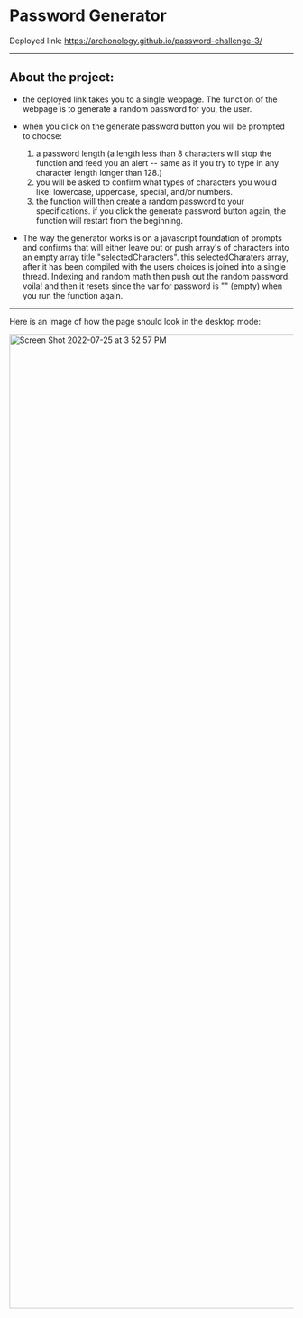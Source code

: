 # Password Generator 

Deployed link: https://archonology.github.io/password-challenge-3/

-----------------
## About the project:

- the deployed link takes you to a single webpage. The function of the webpage is
to generate a random password for you, the user.

- when you click on the generate password button you will be prompted to choose:
    1. a password length (a length less than 8 characters will stop the function and feed you an alert -- same as if you try to type in any character length longer than 128.)
    2. you will be asked to confirm what types of characters you would like: lowercase, uppercase, special, and/or numbers.
    3. the function will then create a random password to your specifications.  if you click the generate password button again, the function will restart from the beginning.  

- The way the generator works is on a javascript foundation of prompts and confirms that will either leave out or push array's of characters into an empty array title "selectedCharacters". this selectedCharaters array, after it has been compiled with the users choices is joined into a single thread. Indexing and random math then push out the random password. voila! and then it resets since the var for password is "" (empty) when you run the function again.
----------------
Here is an image of how the page should look in the desktop mode:

<img width="1728" alt="Screen Shot 2022-07-25 at 3 52 57 PM" src="https://user-images.githubusercontent.com/107374664/180878838-d2176002-c013-4144-b56d-e8ac81b71c2b.png">
